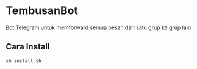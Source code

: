 # TembusanBot

Bot Telegram untuk memforward semua pesan dari satu grup ke grup lain 

## Cara Install
```sh install.sh```

